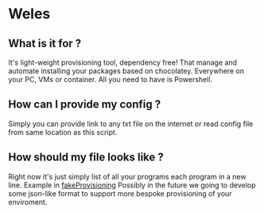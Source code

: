 # Weles

## What is it for ?
It's light-weight provisioning tool, dependency free!
That manage and automate installing your packages based on chocolatey.
Everywhere on your PC, VMs or container. All you need to have is Powershell.

## How can I provide my config ?
Simply you can provide link to any txt file on the internet or read config file from same location as this
script.

## How should my file looks like ?
Right now it's just simply list of all your programs each program in a new line. Example in [fakeProvisioning](fakeProvisioning.txt)
Possibly in the future we going to develop some json-like format to support more bespoke
provisioning of your enviroment.
